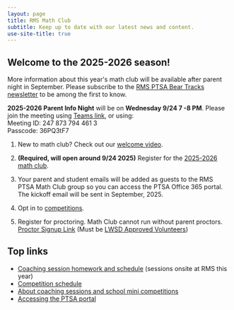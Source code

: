```yaml
---
layout: page
title: RMS Math Club
subtitle: Keep up to date with our latest news and content.
use-site-title: true
---
```


## Welcome to the 2025-2026 season!

More information about this year's math club will be available after parent night in September. Please subscribe to the
[RMS PTSA Bear Tracks newsletter](http://tinyurl.com/GetBearTracks) to be among the first to know.

**2025-2026 Parent Info Night** will be on **Wednesday 9/24 7 -8 PM**. Please join the meeting using [Teams link](https://teams.microsoft.com/l/meetup-join/19%3ameeting_MTZmMGU4NmItOTA1My00NDY0LWFjNzMtNjRjZjA4YzYxMWNk%40thread.v2/0?context=%7b%22Tid%22%3a%22f2d61132-f6d6-42d2-b97f-caa2960fb0f7%22%2c%22Oid%22%3a%223b8970ea-cdf8-428d-804c-cb24cf390562%22%7d), or using:   
Meeting ID: 247 873 794 461 3    
Passcode: 36PQ3tF7

1. New to math club? Check out our [welcome video](https://www.youtube.com/watch?v=HP58Q_IAsq8).

2. **(Required, will open around 9/24 2025)** Register for the [2025-2026 math club](http://rmsptsa.org/Packet/MathClubReg).

3. Your parent and student emails will be added as guests to the RMS PTSA Math Club group so you can access the PTSA Office 365 portal. The kickoff email will be sent in September, 2025.

4. Opt in to [competitions](/competitions).

5. Register for proctoring. Math Club cannot run without parent proctors. [Proctor Signup Link](https://www.signupgenius.com/go/10C0F49AAAE22A5F4CF8-58863232-rmsmath#/) (Must be [LWSD Approved Volunteers](https://www.lwsd.org/get-involved/volunteering-in-lwsd))

## Top links

- [Coaching session homework and schedule](/schedule) (sessions onsite at RMS this year)
- [Competition schedule](/competitions)
- [About coaching sessions and school mini competitions](/sessions)
- [Accessing the PTSA portal](/portal)

